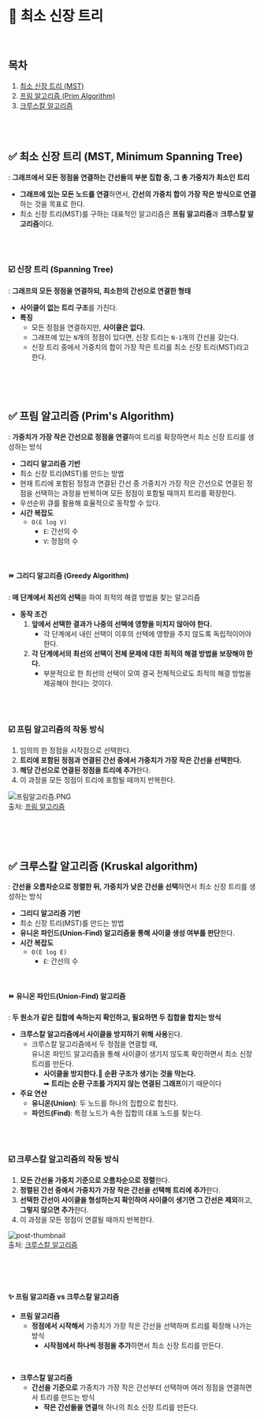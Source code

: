 
# 📌 최소 신장 트리

<br/>

## 목차
1. [최소 신장 트리 (MST)](#-최소-신장-트리-mst-minimum-spanning-tree)
2. [프림 알고리즘 (Prim Algorithm)](#-프림-알고리즘-prims-algorithm)
3. [크루스칼 알고리즘](#-크루스칼-알고리즘-kruskal-algorithm)

<br/><br/>

## ✅ 최소 신장 트리 (MST, Minimum Spanning Tree)
: **그래프에서 모든 정점을 연결하는 간선들의 부분 집합 중, 그 총 가중치가 최소인 트리**
- **그래프에 있는 모든 노드를 연결**하면서, **간선의 가중치 합이 가장 작은 방식으로 연결**하는 것을 목표로 한다.
- 최소 신장 트리(MST)를 구하는 대표적인 알고리즘은 **프림 알고리즘**과 **크루스칼 알고리즘**이다.

<br/><br/>

### ☑️ 신장 트리 (Spanning Tree)
: **그래프의 모든 정점을 연결하되, 최소한의 간선으로 연결한 형태**
- **사이클이 없는 트리 구조**를 가진다.
- **특징**
  - 모든 정점을 연결하지만, **사이클은 없다.**
  - 그래프에 있는 `N`개의 정점이 있다면, 신장 트리는 `N-1`개의 간선을 갖는다.
  - 신장 트리 중에서 가중치의 합이 가장 작은 트리를 최소 신장 트리(MST)라고 한다.

<br/><br/>
<br/>

## ✅ 프림 알고리즘 (Prim's Algorithm)
: **가중치가 가장 작은 간선으로 정점을 연결**하여 트리를 확장하면서 최소 신장 트리를 생성하는 방식
- **그리디 알고리즘 기반**
- 최소 신장 트리(MST)를 만드는 방법
- 현재 트리에 포함된 정점과 연결된 간선 중 가중치가 가장 작은 간선으로 연결된 정점을 선택하는 과정을 반복하며 모든 정점이 포함될 때까지 트리를 확장한다.
- 우선순위 큐를 활용해 효율적으로 동작할 수 있다.
- **시간 복잡도**
  - `O(E log V)` 
    - `E`: 간선의 수
    - `V`: 정점의 수

<br/>

#### ⏩ 그리디 알고리즘 (Greedy Algorithm)
: **매 단계에서 최선의 선택**을 하여 최적의 해결 방법을 찾는 알고리즘
- **동작 조건**
  1. **앞에서 선택한 결과가 나중의 선택에 영향을 미치지 않아야 한다.** 
     - 각 단계에서 내린 선택이 이후의 선택에 영향을 주지 않도록 독립적이어야 한다.
  2. **각 단계에서의 최선의 선택이 전체 문제에 대한 최적의 해결 방법을 보장해야 한다.** 
     - 부분적으로 한 최선의 선택이 모여 결국 전체적으로도 최적의 해결 방법을 제공해야 한다는 것이다.

<br/><br/>

### ☑️ 프림 알고리즘의 작동 방식
1. 임의의 한 정점을 시작점으로 선택한다.
2. **트리에 포함된 정점과 연결된 간선 중에서 가중치가 가장 작은 간선을 선택한다.**
3. **해당 간선으로 연결된 정점을 트리에 추가**한다.
4. 이 과정을 모든 정점이 트리에 포함될 때까지 반복한다.

![프림알고리즘.PNG](https://velog.velcdn.com/post-images%2Fholicme7%2F33f0f280-25f7-11ea-a2f9-49b7e39d995e%2F%ED%94%84%EB%A6%BC%EC%95%8C%EA%B3%A0%EB%A6%AC%EC%A6%98.PNG) <br/>
출처: [프림 알고리즘](https://velog.io/@holicme7/%EC%95%8C%EA%B3%A0%EB%A6%AC%EC%A6%98-MST-%ED%94%84%EB%A6%BCPrim-%EC%95%8C%EA%B3%A0%EB%A6%AC%EC%A6%98)

<br/><br/>
<br/>
  
## ✅ 크루스칼 알고리즘 (Kruskal algorithm)
: **간선을 오름차순으로 정렬한 뒤, 가중치가 낮은 간선을 선택**하면서 최소 신장 트리를 생성하는 방식
- **그리디 알고리즘 기반**
- 최소 신장 트리(MST)를 만드는 방법
- **유니온 파인드(Union-Find) 알고리즘을 통해 사이클 생성 여부를 판단**한다.
- **시간 복잡도**
  - `O(E log E)` 
    - `E`: 간선의 수

<br/>

#### ⏩ 유니온 파인드(Union-Find) 알고리즘
: **두 원소가 같은 집합에 속하는지 확인하고, 필요하면 두 집합을 합치는 방식**
- **크루스칼 알고리즘에서 사이클을 방지하기 위해 사용**된다. 
  - 크루스칼 알고리즘에서 두 정점을 연결할 때, <br/> 유니온 파인드 알고리즘을 통해 사이클이 생기지 않도록 확인하면서 최소 신장 트리를 만든다.
    - **사이클을 방지한다.🟰 순환 구조가 생기는 것을 막는다.** <br/>
➡︎ **트리는 순환 구조를 가지지 않는 연결된 그래프**이기 때문이다
- **주요 연산**
  - **유니온(Union)**: 두 노드를 하나의 집합으로 합친다.
  - **파인드(Find)**: 특정 노드가 속한 집합의 대표 노드를 찾는다.

<br/><br/>

### ☑️ 크루스칼 알고리즘의 작동 방식
1. **모든 간선을 가중치 기준으로 오름차순으로 정렬**한다.
2. **정렬된 간선 중에서 가중치가 가장 작은 간선을 선택해 트리에 추가**한다.
3. **선택한 간선이 사이클을 형성하는지 확인하여 사이클이 생기면 그 간선은 제외**하고, **그렇지 않으면 추가**한다.
4. 이 과정을 모든 정점이 연결될 때까지 반복한다.

![post-thumbnail](https://velog.velcdn.com/images/ming/post/0123bda5-18eb-4c86-9077-cd78992f5a7d/kruskal.png) <br/>
출처: [크루스칼 알고리즘](https://velog.io/@ming/MST%EC%B5%9C%EC%86%8C-%EC%8B%A0%EC%9E%A5%ED%8A%B8%EB%A6%AC-%EC%95%8C%EA%B3%A0%EB%A6%AC%EC%A6%98)

<br/><br/>
<br/>

#### ✨ 프림 알고리즘  vs  크루스칼 알고리즘

- **프림 알고리즘**
  - **정점에서 시작해서** 가중치가 가장 작은 간선을 선택하며 트리를 확장해 나가는 방식
    - **시작점에서 하나씩 정점을 추가**하면서 최소 신장 트리를 만든다.

<br/>

- **크루스칼 알고리즘**
  - **간선을 기준으로** 가중치가 가장 작은 간선부터 선택하며 여러 정점을 연결하면서 트리를 만드는 방식
    - **작은 간선들을 연결**해 하나의 최소 신장 트리를 만든다.

<br/><br/>

